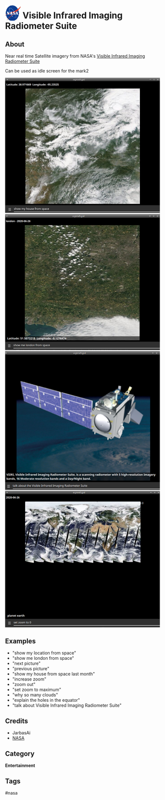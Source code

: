 # <img src='./icon.png' width='50' height='50' style='vertical-align:bottom'/> Visible Infrared Imaging Radiometer Suite


## About

Near real time Satellite imagery from NASA's [Visible Infrared Imaging Radiometer Suite](https://wiki.earthdata.nasa.gov/display/GIBS/2015/12/10/VIIRS+is+Here)
  
Can be used as idle screen for the mark2

![](gui.png)
![](gui1.png)
![](gui2.png)
![](gui3.png)

## Examples
* "show my location from space"
* "show me london from space"
* "next picture"
* "previous picture"
* "show my house from space last month"
* "increase zoom"
* "zoom out"
* "set zoom to maximum"
* "why so many clouds"
* "explain the holes in the equator"
* "talk about Visible Infrared Imaging Radiometer Suite"

## Credits
- JarbasAi
- [NASA](https://wiki.earthdata.nasa.gov/display/GIBS/2015/12/10/VIIRS+is+Here)

## Category
**Entertainment**

## Tags
#nasa
